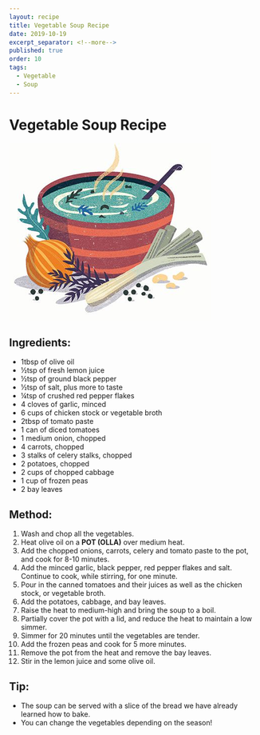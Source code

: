 ```yaml
---
layout: recipe
title: Vegetable Soup Recipe
date: 2019-10-19
excerpt_separator: <!--more-->
published: true
order: 10
tags:
  - Vegetable
  - Soup
---
```


# Vegetable Soup Recipe

<!--more-->

[![Vegetable Soup](/_uploads/vegetablesoup2.jpg)](/_uploads/vegetablesoup2.jpg)

## Ingredients:
- 1tbsp of olive oil
- ½tsp of fresh lemon juice
- ½tsp of ground black pepper
- ½tsp of salt, plus more to taste
- ¼tsp of crushed red pepper flakes
- 4 cloves of garlic, minced
- 6 cups of chicken stock or vegetable broth
- 2tbsp of tomato paste
- 1 can of diced tomatoes
- 1 medium onion, chopped
- 4 carrots, chopped
- 3 stalks of celery stalks, chopped
- 2 potatoes, chopped
- 2 cups of chopped cabbage
- 1 cup of frozen peas
- 2 bay leaves

## Method:
1. Wash and chop all the vegetables.
2. Heat olive oil on a **POT (OLLA)** over medium heat.
3. Add the chopped onions, carrots, celery and tomato paste to the pot, and cook for 8-10 minutes.
4. Add the minced garlic, black pepper, red pepper flakes and salt. Continue to cook, while stirring, for one minute.
5. Pour in the canned tomatoes and their juices as well as the chicken stock, or vegetable broth.
6. Add the potatoes, cabbage, and bay leaves.
7. Raise the heat to medium-high and bring the soup to a boil.
8. Partially cover the pot with a lid, and reduce the heat to maintain a low simmer.
9. Simmer for 20 minutes until the vegetables are tender.
10. Add the frozen peas and cook for 5 more minutes.
11. Remove the pot from the heat and remove the bay leaves.
12. Stir in the lemon juice and some olive oil.

## Tip:
- The soup can be served with a slice of the bread we have already learned how to bake.
- You can change the vegetables depending on the season!
